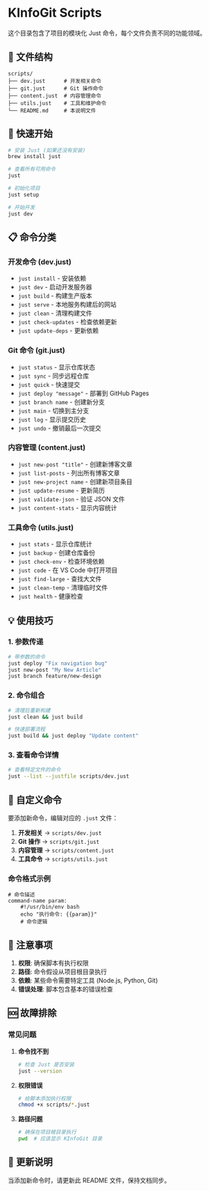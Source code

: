 # KInfoGit Scripts

这个目录包含了项目的模块化 Just 命令，每个文件负责不同的功能领域。

## 📁 文件结构

```
scripts/
├── dev.just      # 开发相关命令
├── git.just      # Git 操作命令
├── content.just  # 内容管理命令
├── utils.just    # 工具和维护命令
└── README.md     # 本说明文件
```

## 🚀 快速开始

```bash
# 安装 Just (如果还没有安装)
brew install just

# 查看所有可用命令
just

# 初始化项目
just setup

# 开始开发
just dev
```

## 📋 命令分类

### 开发命令 (dev.just)
- `just install` - 安装依赖
- `just dev` - 启动开发服务器
- `just build` - 构建生产版本
- `just serve` - 本地服务构建后的网站
- `just clean` - 清理构建文件
- `just check-updates` - 检查依赖更新
- `just update-deps` - 更新依赖

### Git 命令 (git.just)
- `just status` - 显示仓库状态
- `just sync` - 同步远程仓库
- `just quick` - 快速提交
- `just deploy "message"` - 部署到 GitHub Pages
- `just branch name` - 创建新分支
- `just main` - 切换到主分支
- `just log` - 显示提交历史
- `just undo` - 撤销最后一次提交

### 内容管理 (content.just)
- `just new-post "title"` - 创建新博客文章
- `just list-posts` - 列出所有博客文章
- `just new-project name` - 创建新项目条目
- `just update-resume` - 更新简历
- `just validate-json` - 验证 JSON 文件
- `just content-stats` - 显示内容统计

### 工具命令 (utils.just)
- `just stats` - 显示仓库统计
- `just backup` - 创建仓库备份
- `just check-env` - 检查环境依赖
- `just code` - 在 VS Code 中打开项目
- `just find-large` - 查找大文件
- `just clean-temp` - 清理临时文件
- `just health` - 健康检查

## 💡 使用技巧

### 1. 参数传递
```bash
# 带参数的命令
just deploy "Fix navigation bug"
just new-post "My New Article"
just branch feature/new-design
```

### 2. 命令组合
```bash
# 清理后重新构建
just clean && just build

# 快速部署流程
just build && just deploy "Update content"
```

### 3. 查看命令详情
```bash
# 查看特定文件的命令
just --list --justfile scripts/dev.just
```

## 🔧 自定义命令

要添加新命令，编辑对应的 `.just` 文件：

1. **开发相关** → `scripts/dev.just`
2. **Git 操作** → `scripts/git.just`
3. **内容管理** → `scripts/content.just`
4. **工具命令** → `scripts/utils.just`

### 命令格式示例

```just
# 命令描述
command-name param:
    #!/usr/bin/env bash
    echo "执行命令: {{param}}"
    # 命令逻辑
```

## 📝 注意事项

1. **权限**: 确保脚本有执行权限
2. **路径**: 命令假设从项目根目录执行
3. **依赖**: 某些命令需要特定工具 (Node.js, Python, Git)
4. **错误处理**: 脚本包含基本的错误检查

## 🆘 故障排除

### 常见问题

1. **命令找不到**
   ```bash
   # 检查 Just 是否安装
   just --version
   ```

2. **权限错误**
   ```bash
   # 给脚本添加执行权限
   chmod +x scripts/*.just
   ```

3. **路径问题**
   ```bash
   # 确保在项目根目录执行
   pwd  # 应该显示 KInfoGit 目录
   ```

## 🔄 更新说明

当添加新命令时，请更新此 README 文件，保持文档同步。
